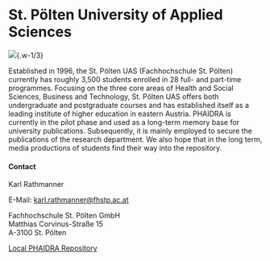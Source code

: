 # St. Pölten University of Applied Sciences

![](/assets/external/img/logos/fh-st-poelten.jpeg){.w-1/3}

Established in 1996, the St. Pölten UAS (Fachhochschule St. Pölten) currently has roughly 3,500 students enrolled in 28 full- and part-time programmes. Focusing on the three core areas of Health and Social Sciences, Business and Technology, St. Pölten UAS offers both undergraduate and postgraduate courses and has established itself as a leading institute of higher education in eastern Austria. PHAIDRA is currently in the pilot phase and used as a long-term memory base for university publications. Subsequently, it is mainly employed to secure the publications of the research department. We also hope that in the long term, media productions of students find their way into the repository.
 
#### Contact

Karl Rathmanner  

E-Mail: <karl.rathmanner@fhstp.ac.at>  

Fachhochschule St. Pölten GmbH  
Matthias Corvinus-Straße 15  
A-3100 St. Pölten  
 
[Local PHAIDRA Repository](https://phaidra.fhstp.ac.at/) 

